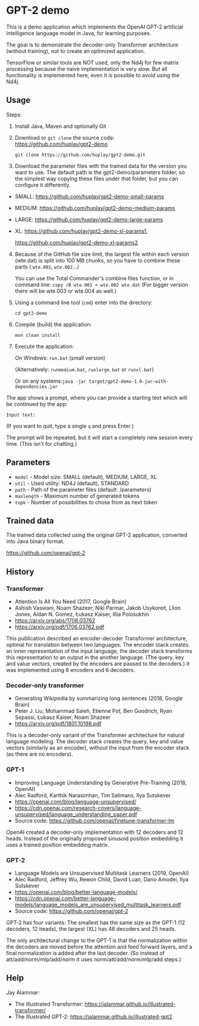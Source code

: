 # GPT-2 demo

This is a demo application which implements the OpenAI GPT-2 artificial intelligence language model in Java, for learning purposes.

The goal is to demonstrate the decoder-only Transformer architecture (without training), not to create an optimized application. 

TensorFlow or similar tools are NOT used, only the Nd4j for few matrix processing because the naive implementation is very slow. But all functionality is implemented here, even it is possible to avoid using the Nd4j.

## Usage ##

Steps:

1. Install Java, Maven and optionally Git


2. Download or `git clone` the source code: https://github.com/huplay/gpt2-demo

    ```git clone https://github.com/huplay/gpt2-demo.git```


3. Download the parameter files with the trained data for the version you want to use. The default path is the gpt2-demo/parameters folder, so the simplest way copying these files under that folder, but you can configure it differently.   
- SMALL: https://github.com/huplay/gpt2-demo-small-params
- MEDIUM: https://github.com/huplay/gpt2-demo-medium-params
- LARGE: https://github.com/huplay/gpt2-demo-large-params
- XL: https://github.com/huplay/gpt2-demo-xl-params1,
      
   https://github.com/huplay/gpt2-demo-xl-params2

   
4. Because of the GitHub file size limit, the largest file within each version (wte.dat) is split into 100 MB chunks, so you have to combine these parts (   ```wte.001```, ```wte.002```...)

   You can use the Total Commander's combine files function, or in command line: ```copy /B wte.001 + wte.002 wte.dat``` (For bigger version there will be wte.003 or wte.004 as well.)


5. Using a command line tool (`cmd`) enter into the directory:
   
    ```cd gpt2-demo```


6. Compile (build) the application:

    ```mvn clean install```


7. Execute the application:

    On Windows: ```run.bat``` (small version)
   
   (Alternatively: ```runmedium.bat```, ```runlarge.bat``` or ```runxl.bat```)
    
   Or on any systems:```java -jar target/gpt2-demo-1.0-jar-with-dependencies.jar```

   
The app shows a prompt, where you can provide a starting text which will be continued by the app:

```Input text:```

(If you want to quit, type a single `q` and press Enter.)

The prompt will be repeated, but it will start a completely new session every time. (This isn't for chatting.)

## Parameters ##

- ``model`` - Model size: SMALL (default), MEDIUM, LARGE, XL
- ``util`` - Used utility: ND4J (default), STANDARD
- ``path`` - Path of the parameter files (default: /parameters) 
- ``maxlength`` - Maximum number of generated tokens
- ``topk`` - Number of possibilities to chose from as next token

## Trained data ##

The trained data collected using the original GPT-2 application, converted into Java binary format.

https://github.com/openai/gpt-2

## History ##

### Transformer ###

- Attention Is All You Need (2017, Google Brain)
- Ashish Vaswani, Noam Shazeer, Niki Parmar, Jakob Usykoreit, Llion Jones, Aidan N. Gomez, Łukasz Kaiser, Illia Polosukhin
- https://arxiv.org/abs/1706.03762 
- https://arxiv.org/pdf/1706.03762.pdf

This publication described an encoder-decoder Transformer architecture, optimal for translation between two languages.
The encoder stack creates an inner representation of the input language, the decoder stack transforms this representation to an output in the another language.
(The query, key and value vectors, created by the encoders are passed to the decoders.)
It was implemented using 6 encoders and 6 decoders.

### Decoder-only transformer ###

- Generating Wikipedia by summarizing long sentences (2018, Google Brain)
- Peter J. Liu, Mohammad Saleh, Etienne Pot, Ben Goodrich, Ryan Sepassi, Łukasz Kaiser, Noam Shazeer
- https://arxiv.org/pdf/1801.10198.pdf

This is a decoder-only variant of the Transformer architecture for natural language modeling. 
The decoder stack creates the query, key and value vectors (similarly as an encoder), without the input from the encoder stack (as there are no encoders).

### GPT-1 ###

- Improving Language Understanding by Generative Pre-Training (2018, OpenAI)
- Alec Radford, Karthik Narasimhan, Tim Salimans, Ilya Sutskever
- https://openai.com/blog/language-unsupervised/
- https://cdn.openai.com/research-covers/language-unsupervised/language_understanding_paper.pdf
- Source code: https://github.com/openai/finetune-transformer-lm

OpenAI created a decoder-only implementation with 12 decoders and 12 heads. 
Instead of the originally proposed sinusoid position embedding it uses a trained position embedding matrix.

### GPT-2 ###

- Language Models are Unsupervised Multitask Learners (2019, OpenAI)
- Alec Radford, Jeffrey Wu, Rewon Child, David Luan, Dario Amodei, Ilya Sutskever
- https://openai.com/blog/better-language-models/
- https://cdn.openai.com/better-language-models/language_models_are_unsupervised_multitask_learners.pdf
- Source code: https://github.com/openai/gpt-2

GPT-2 has four variants: The smallest has the same size as the GPT-1 (12 decoders, 12 heads), the largest (XL) has 48 decoders and 25 heads.

The only architectural change to the GPT-1 is that the normalization within the decoders are moved before the attention and feed forward layers, and a final normalization is added after the last decoder.
(So instead of att/add/norm/mlp/add/norm it uses norm/att/add/norm/mlp/add steps.)
 
## Help ##

Jay Alammar: 
- The Illustrated Transformer: https://jalammar.github.io/illustrated-transformer/
- The Illustrated GPT-2: https://jalammar.github.io/illustrated-gpt2

